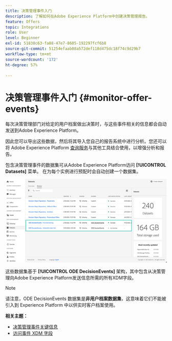 ```yaml
---
title: 决策管理事件入门
description: 了解如何在Adobe Experience Platform中创建决策管理报告。
feature: Offers
topic: Integrations
role: User
level: Beginner
exl-id: 51830c63-fa88-47e7-8605-192297fcf6b8
source-git-commit: 51254efaab08a572def118d475dc18f74c9d29b7
workflow-type: tm+mt
source-wordcount: '172'
ht-degree: 57%

---
```


# 决策管理事件入门 {#monitor-offer-events}

每次决策管理部门对给定的用户档案做出决策时，与这些事件相关的信息都会自动发送到Adobe Experience Platform。

因此您可以导出这些数据，然后将其导入您自己的报告系统中进行分析。您还可以将 Adobe Experience Platform [查询服务](https://experienceleague.adobe.com/docs/experience-platform/query/home.html?lang=zh-Hans)与其他工具结合使用，以增强分析和报告。

包含决策管理事件的数据集可从Adobe Experience Platform访问 **[!UICONTROL Datasets]** 菜单。 在为每个实例进行预配时会自动创建一个数据集。

![](../../assets/events-datasets-list.png)

这些数据集基于 **[!UICONTROL ODE DecisionEvents]** 架构，其中包含从决策管理向Adobe Experience Platform发送信息所需的所有XDM字段。

>[!NOTE]
>
>请注意，ODE DecisionEvents 数据集是&#x200B;**非用户档案数据集**，这意味着它们不能被引入到 Experience Platform 中以供实时客户档案使用。

**相关主题：**

* [决策管理事件关键信息](../reports/key-information.md)
* [访问事件 XDM 字段](../reports/xdm-fields.md)
